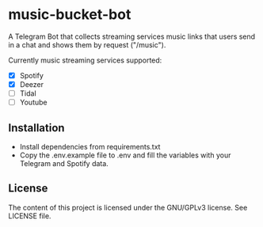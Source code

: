# music-bucket-bot

A Telegram Bot that collects streaming services music links that users send in a chat and shows them by request ("/music").

Currently music streaming services supported:
- [x] Spotify
- [x] Deezer
- [ ] Tidal
- [ ] Youtube

## Installation
- Install dependencies from requirements.txt
- Copy the .env.example file to .env and fill the variables with your Telegram and Spotify data.

## License
The content of this project is licensed under the GNU/GPLv3 license. See LICENSE file.